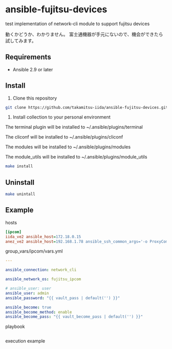 # ansible-fujitsu-devices

test implementation of network-cli module to support fujitsu devices

動くかどうか、わかりません。
富士通機器が手元にないので、機会ができたら試してみます。

## Requirements

- Ansible 2.9 or later

## Install

1. Clone this repository

```bash
git clone https://github.com/takamitsu-iida/ansible-fujitsu-devices.git
```

1. Install collection to your personal environment

The terminal plugin will be installed to ~/.ansible/plugins/terminal

The cliconf will be installed to ~/.ansible/plugins/cliconf

The modules will be installed to ~/.ansible/plugins/modules

The module_utils will be installed to ~/.ansible/plugins/module_utils

```bash
make install
```

## Uninstall

```bash
make unintall
```

## Example

hosts

```ini
[ipcom]
iida_ve2 ansible_host=172.18.0.15
anez_ve2 ansible_host=192.168.1.78 ansible_ssh_common_args='-o ProxyCommand="ssh -W %h:%p -q root@10.35.180.54"'
```

group_vars/ipcom/vars.yml

```yml
---

ansible_connection: network_cli

ansible_network_os: fujitsu_ipcom

# ansible_user: user
ansible_user: admin
ansible_password: "{{ vault_pass | default('') }}"

ansible_become: true
ansible_become_method: enable
ansible_become_pass: "{{ vault_become_pass | default('') }}"
```

playbook

```yml

```

execution example

```bash

```
